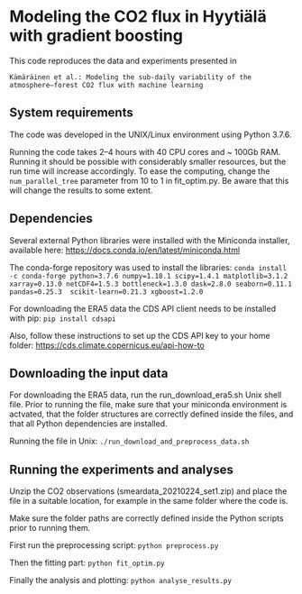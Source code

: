 # Modeling the CO2 flux in Hyytiälä with gradient boosting

This code reproduces the data and experiments presented in 

`Kämäräinen et al.: Modeling the sub-daily variability of the atmosphere–forest CO2 flux with machine learning`

## System requirements
The code was developed in the UNIX/Linux environment using Python 3.7.6.

Running the code takes 2–4 hours with 40 CPU cores and ~ 100Gb RAM.
Running it should be possible with considerably smaller resources, but
the run time will increase accordingly. To ease the computing, change
the `num_parallel_tree` parameter from 10 to 1 in fit_optim.py. Be aware 
that this will change the results to some extent.

## Dependencies
Several external Python libraries were installed with the Miniconda installer, available here:
https://docs.conda.io/en/latest/miniconda.html

The conda-forge repository was used to install the libraries:
`conda install -c conda-forge python=3.7.6 numpy=1.18.1 scipy=1.4.1 matplotlib=3.1.2 
    xarray=0.13.0 netCDF4=1.5.3 bottleneck=1.3.0 dask=2.8.0 seaborn=0.11.1 pandas=0.25.3 
    scikit-learn=0.21.3 xgboost=1.2.0`

For downloading the ERA5 data the CDS API client needs to be installed with pip:
`pip install cdsapi`

Also, follow these instructions to set up the CDS API key to your home folder:
https://cds.climate.copernicus.eu/api-how-to

## Downloading the input data  
For downloading the ERA5 data, run the run_download_era5.sh Unix shell file. Prior to running 
the file, make sure that your miniconda environment is actvated, that the folder structures 
are correctly defined inside the files, and that all Python dependencies are installed. 

Running the file in Unix:
`./run_download_and_preprocess_data.sh`

## Running the experiments and analyses
Unzip the CO2 observations (smeardata_20210224_set1.zip) and place the file in a suitable location,
for example in the same folder where the code is.

Make sure the folder paths are correctly defined inside the Python scripts prior to running them.  

First run the preprocessing script:
`python preprocess.py`

Then the fitting part:
`python fit_optim.py`

Finally the analysis and plotting:
`python analyse_results.py`
